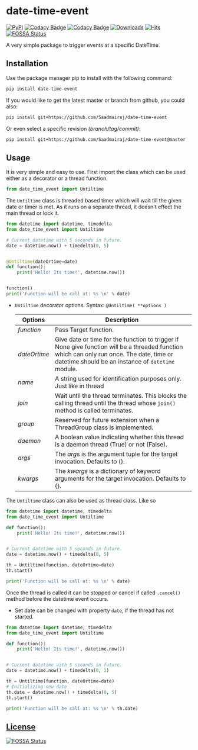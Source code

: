 # date-time-event
[![PyPI](https://img.shields.io/pypi/v/date-time-event?color=dark)](https://pypi.org/project/date-time-event/)
[![Codacy Badge](https://app.codacy.com/project/badge/Grade/ee305868a6a044c281f9423102f8480e)](https://www.codacy.com/gh/Saadmairaj/date-time-event/dashboard?utm_source=github.com&amp;utm_medium=referral&amp;utm_content=Saadmairaj/date-time-event&amp;utm_campaign=Badge_Grade)
[![Codacy Badge](https://app.codacy.com/project/badge/Coverage/ee305868a6a044c281f9423102f8480e)](https://www.codacy.com/gh/Saadmairaj/date-time-event/dashboard?utm_source=github.com&utm_medium=referral&utm_content=Saadmairaj/date-time-event&utm_campaign=Badge_Coverage)
[![Downloads](https://static.pepy.tech/personalized-badge/date-time-event?period=month&units=international_system&left_color=grey&right_color=brightgreen&left_text=downloads)](https://pepy.tech/project/date-time-event)
[![Hits](https://hits.seeyoufarm.com/api/count/incr/badge.svg?url=https%3A%2F%2Fgithub.com%2FSaadmairaj%2Fdate-time-event&count_bg=%238EE74A&title_bg=%23555555&icon=python.svg&icon_color=%239A9A9A&title=hits&edge_flat=false)](https://hits.seeyoufarm.com)
[![FOSSA Status](https://app.fossa.com/api/projects/git%2Bgithub.com%2FSaadmairaj%2Fdate-time-event.svg?type=small)](https://app.fossa.com/projects/git%2Bgithub.com%2FSaadmairaj%2Fdate-time-event?ref=badge_small)

A very simple package to trigger events at a specific DateTime.

## Installation

Use the package manager pip to install with the following command:

```bash
pip install date-time-event
```

If you would like to get the latest master or branch from github, you could also:

```bash
pip install git+https://github.com/Saadmairaj/date-time-event
```

Or even select a specific revision _(branch/tag/commit)_:

```bash
pip install git+https://github.com/Saadmairaj/date-time-event@master
```

## Usage

It is very simple and easy to use. First import the class which can be used either as a decorator or a thread function.

```python
from date_time_event import Untiltime
```

The `Untiltime` class is threaded based timer which will wait till the given date or timer is met. As it runs on a separate thread, it doesn't effect the main thread or lock it.

```python
from datetime import datetime, timedelta
from date_time_event import Untiltime

# Current datetime with 5 seconds in future.
date = datetime.now() + timedelta(0, 5)


@Untiltime(dateOrtime=date)
def function():
    print('Hello! Its time!', datetime.now())


function()
print('Function will be call at: %s \n' % date)
```

- `Untiltime` decorator options. Syntax: `@Untiltime( **options )`

  | Options      | Description                                                                                                                                                                                     |
  | ------------ | ----------------------------------------------------------------------------------------------------------------------------------------------------------------------------------------------- |
  | _function_   | Pass Target function.                                                                                                                                                                           |
  | _dateOrtime_ | Give date or time for the function to trigger if None give function will be a threaded function which can only run once. The date, time or datetime should be an instance of `datetime` module. |
  | _name_       | A string used for identification purposes only. Just like in thread                                                                                                                             |
  | _join_       | Wait until the thread terminates. This blocks the calling thread until the thread whose `join()` method is called terminates.                                                                   |
  | _group_      | Reserved for future extension when a ThreadGroup class is implemented.                                                                                                                          |
  | _daemon_     | A boolean value indicating whether this thread is a daemon thread (True) or not (False).                                                                                                        |
  | _args_       | The _args_ is the argument tuple for the target invocation. Defaults to ().                                                                                                                     |
  | _kwargs_     | The _kwargs_ is a dictionary of keyword arguments for the target invocation. Defaults to {}.                                                                                                    |

The `Untiltime` class can also be used as thread class. Like so

```python
from datetime import datetime, timedelta
from date_time_event import Untiltime

def function():
    print('Hello! Its time!', datetime.now())


# Current datetime with 5 seconds in future.
date = datetime.now() + timedelta(0, 5)

th = Untiltime(function, dateOrtime=date)
th.start()

print('Function will be call at: %s \n' % date)
```

Once the thread is called it can be stopped or cancel if called `.cancel()` method before the datetime event occurs.

- Set date can be changed with property `date`, if the thread has not started.

```python
from datetime import datetime, timedelta
from date_time_event import Untiltime

def function():
    print('Hello! Its time!', datetime.now())


# Current datetime with 5 seconds in future.
date = datetime.now() + timedelta(0, 1)

th = Untiltime(function, dateOrtime=date)
# Initializing new date
th.date = datetime.now() + timedelta(0, 5)
th.start()

print('Function will be call at: %s \n' % th.date)
```

## [License](https://github.com/Saadmairaj/date-time-event/blob/master/LICENSE)

[![FOSSA Status](https://app.fossa.com/api/projects/git%2Bgithub.com%2FSaadmairaj%2Fdate-time-event.svg?type=large)](https://app.fossa.com/projects/git%2Bgithub.com%2FSaadmairaj%2Fdate-time-event?ref=badge_large)
